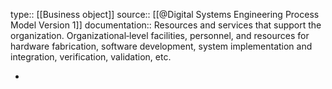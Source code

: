 type:: [[Business object]]
source:: [[@Digital Systems Engineering Process Model Version 1]]
documentation:: Resources and services that support the organization. Organizational‐level facilities, personnel, and resources for hardware fabrication, software development, system implementation and integration, verification, validation, etc.

-